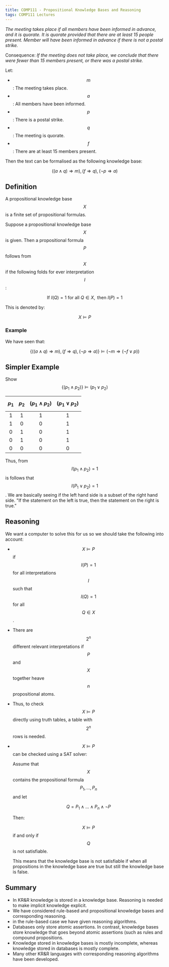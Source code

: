 ```yaml
---
title: COMP111 - Propositional Knowledge Bases and Reasoning
tags: COMP111 Lectures
---
```

*The meeting takes place if all members have been informed in advance, and it is quorate. It is quorate provided that there are at least 15 people present. Member will have been informed in advance if there is not a postal strike.*

Consequence: *If the meeting does not take place, we conclude that there were fewer than 15 members present, or there was a postal strike.*

Let: 

* $$m$$: The meeting takes place.
* $$a$$: All members have been informed.
* $$p$$: There is a postal strike.
* $$q$$: The meeting is quorate.
* $$f$$: There are at least 15 members present.

Then the text can be formalised as the following knowledge base:

$$((a\wedge q)\Rightarrow m ), (f\Rightarrow q), (\neg p\Rightarrow a)$$

## Definition
A propositional knowledge base $$X$$ is a finite set of propositional formulas. 

Suppose a propositional knowledge base $$X$$ is given. Then a propositional formula $$P$$ follows from $$X$$ if the following folds for ever interpretation $$I$$:

$$\text{If } I(Q) = 1 \text{ for all } Q\in X, \text{ then } I(P)=1$$

This is denoted by:

$$X\models P$$

### Example
We have seen that:

$$\{((a\wedge q)\Rightarrow m ), (f\Rightarrow q), (\neg p\Rightarrow a)\}\models(\neg m \Rightarrow(\neg f \vee p))$$

## Simpler Example
Show $$\{(p_1\wedge p_2)\}\models(p_1\vee p_2)$$

| $$p_1$$ | $$p_2$$ | $$(p_1\wedge p_2)$$ | $$(p_1\vee p_2)$$ |
| :-: | :-: | :-: | :-: |
| 1 | 1 | 1 | 1 |
| 1 | 0 | 0 | 1|
| 0 | 1 | 0 | 1| 
| 0 | 1 | 0 | 1|
| 0 | 0 | 0 | 0| 

Thus, from $$I(p_1\wedge p_2) = 1$$ is follows that $$I(P_1\vee p_2)=1$$. We are basically seeing if the left hand side is a subset of the right hand side. "If the statement on the left is true, then the statement on the right is true."

## Reasoning 
We want a computer to solve this for us so we should take the following into account:

* $$X\models P$$ if $$I(P)=1$$ for all interpretations $$I$$ such that $$I(Q)=1$$ for all $$Q\in X$$.
* There are $$2^n$$ different relevant interpretations if $$P$$ and $$X$$ together heave $$n$$ propositional atoms.
* Thus, to check $$X\models P$$ directly using truth tables, a table with $$2^n$$ rows is needed.
* $$X\models P$$ can be checked using a SAT solver:

	Assume that $$X$$ contains the propositional formula $$P_1,\ldots,P_n$$ and let
	
	$$Q=P_1\wedge\ldots\wedge P_n\wedge\neg P$$
	
	Then:
	
	$$X\models P$$ if and only if $$Q$$ is not satisfiable.
	
	This means that the knowledge base is not satisfiable if when all propositions in the knowledge base are true but still the knowledge base is false.
	
## Summary
* In KR&R knowledge is stored in a knowledge base. Reasoning is needed to make implicit knowledge explicit.
* We have considered rule-based and propositional knowledge bases and corresponding reasoning.
* in the rule-based case we have given reasoning algorithms.
* Databases only store atomic assertions. In contrast, knowledge bases store knowledge that goes beyond atomic assertions (such as rules and compound propositions.
* Knowledge stored in knowledge bases is mostly incomplete, whereas knowledge stored in databases is mostly complete.
* Many other KR&R languages with corresponding reasoning algorithms have been developed.